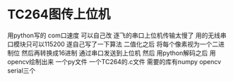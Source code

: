 # TC264图传上位机
用python写的
com口速度 可以自己改
逐飞的串口上位机传输太慢了
用的无线串口模块只可以115200
遂自己写了一下算法
二值化之后 将每个像素视为一个二进制位
然后再转换成16进制 通过串口发送到上位机
然后 用python解码之后 
用opencv绘制出来
一个py文件 一个TC264的.c文件
需要的库有numpy opencv serial三个
